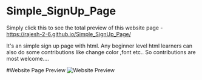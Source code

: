 # Simple_SignUp_Page
Simply click this to see the total preview of this website page - https://rajesh-2-6.github.io/Simple_SignUp_Page/

It's an simple sign up page with html. Any beginner level html learners can also do some contributions like change color ,font etc.. So contributions are most welcome....

#Website Page Preview
![Website Preview](https://user-images.githubusercontent.com/119347655/233796175-33744acd-cf55-4db3-9b82-d3470b5a856d.png)


